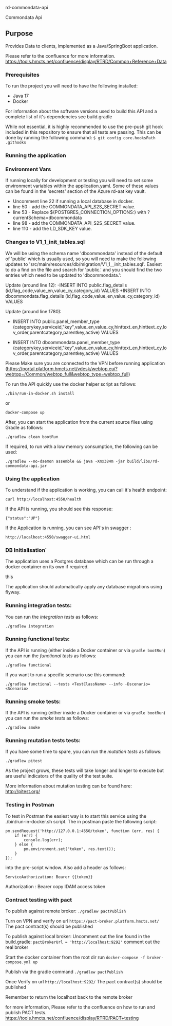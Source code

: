 rd-commondata-api

Commondata Api


## Purpose

Provides Data to clients, implemented as a Java/SpringBoot application.

Please refer to the confluence for more information.
https://tools.hmcts.net/confluence/display/RTRD/Common+Reference+Data

### Prerequisites

To run the project you will need to have the following installed:

* Java 17
* Docker

For information about the software versions used to build this API and a complete list of it's dependencies see build.gradle

While not essential, it is highly recommended to use the pre-push git hook included in this repository to ensure that all tests are passing. This can be done by running the following command:
`$ git config core.hooksPath .githooks`

### Running the application
### Environment Vars

If running locally for development or testing you will need to set some environment variables within the application.yaml.
Some of these values can be found in the 'secrets' section of the Azure rd-aat key vault.

- Uncomment line 22 if running a local database in docker.
- line 50 - add the COMMONDATA_API_S2S_SECRET value.
- line 53 - Replace ${POSTGRES_CONNECTION_OPTIONS:} with ?currentSchema=dbcommondata
- line 98 - add the COMMONDATA_API_S2S_SECRET value.
- line 110 - add the LD_SDK_KEY value.

### Changes to V1_1_init_tables.sql
We will be using the schema name 'dbcommondata' instead of the default of 'public' which is usually used, so you will need to make the following updates to 'src/main/resources/db/migration/V1_1__init_tables.sql'. Easiest to do a find on the file and search for 'public.' and you should find the two entries which need to be updated to 'dbcommondata.':

Update (around line 12):
-INSERT INTO public.flag_details (id,flag_code,value_en,value_cy,category_id) VALUES
+INSERT INTO dbcommondata.flag_details (id,flag_code,value_en,value_cy,category_id) VALUES

Update (around line 1780):
- INSERT INTO public.panel_member_type (categorykey,serviceid,"key",value_en,value_cy,hinttext_en,hinttext_cy,lov_order,parentcategory,parentkey,active) VALUES
+ INSERT INTO dbcommondata.panel_member_type (categorykey,serviceid,"key",value_en,value_cy,hinttext_en,hinttext_cy,lov_order,parentcategory,parentkey,active) VALUES


Please Make sure you are connected to the VPN before running application
(https://portal.platform.hmcts.net/vdesk/webtop.eui?webtop=/Common/webtop_full&webtop_type=webtop_full)


To run the API quickly use the docker helper script as follows:

```
./bin/run-in-docker.sh install
```
or

```
docker-compose up
```


After, you can start the application from the current source files using Gradle as follows:

```
./gradlew clean bootRun
```

If required, to run with a low memory consumption, the following can be used:

```
./gradlew --no-daemon assemble && java -Xmx384m -jar build/libs/rd-commondata-api.jar
```

### Using the application

To understand if the application is working, you can call it's health endpoint:

```
curl http://localhost:4550/health
```

If the API is running, you should see this response:

```
{"status":"UP"}
```


If the Application is running, you can see API's in swagger :

```
http://localhost:4550/swagger-ui.html
```


### DB Initialisation˙

The application uses a Postgres database which can be run through a docker container on its own if required.

this

The application should automatically apply any database migrations using flyway.

### Running integration tests:


You can run the *integration tests* as follows:

```
./gradlew integration
```

### Running functional tests:

If the API is running (either inside a Docker container or via `gradle bootRun`) you can run the *functional tests* as follows:

```
./gradlew functional
```

If you want to run a specific scenario use this command:

```
./gradlew functional --tests <TestClassName> --info -Dscenario=<Scenario>
```

### Running smoke tests:

If the API is running (either inside a Docker container or via `gradle bootRun`) you can run the *smoke tests* as follows:

```
./gradlew smoke
```

### Running mutation tests tests:

If you have some time to spare, you can run the *mutation tests* as follows:

```
./gradlew pitest
```

As the project grows, these tests will take longer and longer to execute but are useful indicators of the quality of the test suite.

More information about mutation testing can be found here:
http://pitest.org/

### Testing in Postman

To test in Postman the easiest way is to start this service using the ./bin/run-in-docker.sh script.  The in postman paste the following script:

```
pm.sendRequest('http://127.0.0.1:4550/token', function (err, res) {
    if (err) {
        console.log(err);
    } else {
        pm.environment.set("token", res.text());
    }
});
```
into the pre-script window.  Also add a header as follows:

```
ServiceAuthorization: Bearer {{token}}
```

Authorization :  Bearer copy IDAM access token

### Contract testing with pact

To publish against remote broker:
`./gradlew pactPublish`

Turn on VPN and verify on url `https://pact-broker.platform.hmcts.net/`
The pact contract(s) should be published


To publish against local broker:
Uncomment out the line found in the build.gradle:
`pactBrokerUrl = 'http://localhost:9292'`
comment out the real broker

Start the docker container from the root dir run
`docker-compose -f broker-compose.yml up`

Publish via the gradle command
`./gradlew pactPublish`

Once Verify on url `http://localhost:9292/`
The pact contract(s) should be published

Remember to return the localhost back to the remote broker

for more information, Please refer to the confluence on how to run and publish PACT tests.
https://tools.hmcts.net/confluence/display/RTRD/PACT+testing

